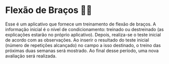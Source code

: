 # Flexão de Braços 🦾🦾
 
Esse é um aplicativo que fornece um treinamento de flexão de braços. 
A informação inicial é o nível de condicionamento: treinado ou destreinado (as explicações estarão no próprio aplicativo).
Depois, realiza-se o teste inicial de acordo com as observações. 
Ao inserir o resultado do teste inicial (número de repetições alcançado) no campo a isso destinado, o treino das próximas duas semanas será mostrado. 
Ao final desse período, uma nova avaliação será realizada. 

